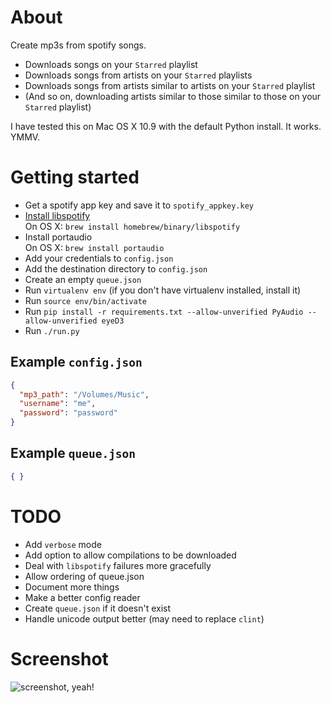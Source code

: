 # About

Create mp3s from spotify songs.

* Downloads songs on your `Starred` playlist
* Downloads songs from artists on your `Starred` playlists
* Downloads songs from artists similar to artists on your `Starred` playlist
* (And so on, downloading artists similar to those similar to those on your
  `Starred` playlist)

I have tested this on Mac OS X 10.9 with the default Python install. It works.
YMMV.


# Getting started

* Get a spotify app key and save it to `spotify_appkey.key`
* [Install libspotify](https://developer.spotify.com/technologies/libspotify/#libspotify-downloads)  
  On OS X: `brew install homebrew/binary/libspotify`
* Install portaudio  
  On OS X: `brew install portaudio`
* Add your credentials to `config.json`
* Add the destination directory to `config.json`
* Create an empty `queue.json`
* Run `virtualenv env` (if you don't have virtualenv installed, install it)
* Run `source env/bin/activate`
* Run `pip install -r requirements.txt --allow-unverified PyAudio
  --allow-unverified eyeD3`
* Run `./run.py`

## Example `config.json`

```json
{
  "mp3_path": "/Volumes/Music",
  "username": "me",
  "password": "password"
}
```

## Example `queue.json`

```json
{ }
```


# TODO

* Add `verbose` mode
* Add option to allow compilations to be downloaded
* Deal with `libspotify` failures more gracefully
* Allow ordering of queue.json
* Document more things
* Make a better config reader
* Create `queue.json` if it doesn't exist
* Handle unicode output better (may need to replace `clint`)


# Screenshot

![screenshot, yeah!](https://raw.github.com/lovek323/spotify-ripper/master/screen.png)
